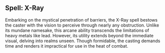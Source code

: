 ## Spell: X-Ray

Embarking on the mystical penetration of barriers, the X-Ray spell bestows the caster with the vision to perceive through nearly any obstruction. Unlike its mundane namesake, this arcane ability transcends the limitations of heavy metals like lead. However, its utility extends beyond the immediate visual, delving into realms unseen. Though formidable, the casting demands time and renders it impractical for use in the heat of combat.